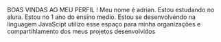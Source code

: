 BOAS VINDAS AO MEU PERFIL ! Meu nome é adrian. Estou estudando no alura. Estou no 1 ano do ensino medio. Estou se desenvolvendo na linguagem JavaScipt utilizo esse espaço para minha organizações e compartihlamento dos meus projetos desenvolvidos
